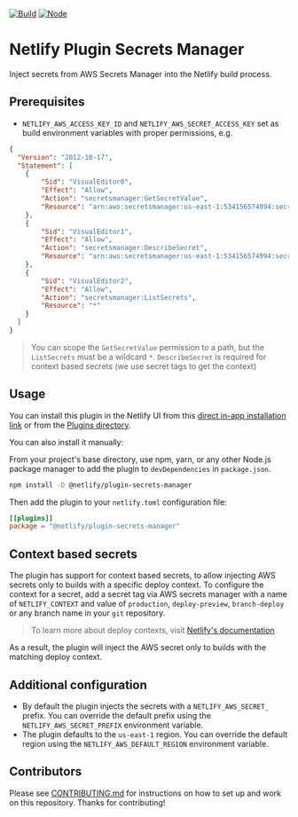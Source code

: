 [![Build](https://github.com/netlify-labs/netlify-plugin-secrets-manager/workflows/Build/badge.svg)](https://github.com/netlify-labs/netlify-plugin-secrets-manager/actions)
[![Node](https://img.shields.io/node/v/@netlify/plugin-secrets-manager.svg?logo=node.js)](https://www.npmjs.com/package/@netlify/plugin-secrets-manager)

# Netlify Plugin Secrets Manager

Inject secrets from AWS Secrets Manager into the Netlify build process.

## Prerequisites

- `NETLIFY_AWS_ACCESS_KEY_ID` and `NETLIFY_AWS_SECRET_ACCESS_KEY` set as build environment variables with proper
  permissions, e.g.

```json
{
  "Version": "2012-10-17",
  "Statement": [
    {
        "Sid": "VisualEditor0",
        "Effect": "Allow",
        "Action": "secretsmanager:GetSecretValue",
        "Resource": "arn:aws:secretsmanager:us-east-1:534156574994:secret:netlify/plugin/*"
    },
    {
        "Sid": "VisualEditor1",
        "Effect": "Allow",
        "Action": "secretsmanager:DescribeSecret",
        "Resource": "arn:aws:secretsmanager:us-east-1:534156574994:secret:netlify/plugin/*"
    },
    {
        "Sid": "VisualEditor2",
        "Effect": "Allow",
        "Action": "secretsmanager:ListSecrets",
        "Resource": "*"
    }
  ]
}
```

> You can scope the `GetSecretValue` permission to a path, but the `ListSecrets` must be a wildcard `*`.
> `DescribeSecret` is required for context based secrets (we use secret tags to get the context)

## Usage

You can install this plugin in the Netlify UI from this
[direct in-app installation link](https://app.netlify.com/plugins/@netlify/plugin-secrets-manager/install) or from the
[Plugins directory](https://app.netlify.com/plugins).

You can also install it manually:

From your project's base directory, use npm, yarn, or any other Node.js package manager to add the plugin to
`devDependencies` in `package.json`.

```bash
npm install -D @netlify/plugin-secrets-manager
```

Then add the plugin to your `netlify.toml` configuration file:

```toml
[[plugins]]
package = "@netlify/plugin-secrets-manager"
```

## Context based secrets

The plugin has support for context based secrets, to allow injecting AWS secrets only to builds with a specific deploy context.
To configure the context for a secret, add a secret tag via AWS secrets manager with a name of `NETLIFY_CONTEXT` and value of `production`, `deploy-preview`, `branch-deploy` or any branch name in your `git` repository.

>To learn more about deploy contexts, visit [Netlify's documentation](https://docs.netlify.com/site-deploys/overview/#deploy-contexts)

As a result, the plugin will inject the AWS secret only to builds with the matching deploy context.

## Additional configuration

- By default the plugin injects the secrets with a `NETLIFY_AWS_SECRET_` prefix. You can override the default prefix
  using the `NETLIFY_AWS_SECRET_PREFIX` environment variable.
- The plugin defaults to the `us-east-1` region. You can override the default region using the
  `NETLIFY_AWS_DEFAULT_REGION` environment variable.

## Contributors

Please see [CONTRIBUTING.md](./CONTRIBUTING.md) for instructions on how to set up and work on this repository. Thanks
for contributing!
